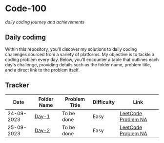 # Code-100
*daily coding journey and achievements*

## Daily codimg

Within this repository, you'll discover my solutions to daily coding challenges sourced from a variety of platforms. My objective is to tackle a coding problem every day. 
Below, you'll encounter a table that outlines each day's challenge, providing details such as the folder name, problem title, and a direct link to the problem itself.

## Tracker
| Date       | Folder Name          | Problem Title      | Difficulty         | Link                                      |
|------------|----------------------|--------------------|--------------------|-------------------------------------------|
| 24-09-2023 | [Day-1](https://github.com/manavvgarg/code-100/tree/main/Day-1)| To be done | Easy | [LeetCode Problem NA]() |
| 25-09-2023 | [Day-2](https://github.com/manavvgarg/code-100/tree/main/Day-2)| To be done | Easy | [LeetCode Problem NA]() |
